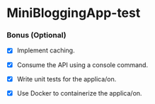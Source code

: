 # MiniBloggingApp-test

### Bonus (Optional)

- [X] Implement caching.
- [x] Consume the API using a console command.
- [x] Write unit tests for the applica/on.
- [X] Use Docker to containerize the applica/on.

